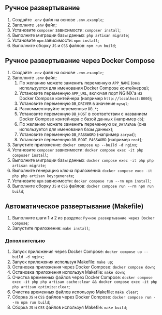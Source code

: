 ## Ручное развертывание
1. Создайте `.env` файл на основе `.env.example`;
2. Заполните `.env` файл;
3. Установите `composer` зависимости: `composer install`;
4. Выполните миграции базы данных: `php artisan migrate`;
5. Установите `npm` зависимости: `npm install`;
6. Выполните сборку `JS` и `CSS` файлов: `npm run build`;

## Ручное развертывание через Docker Compose
1. Создайте `.env` файл на основе `.env.example`;
2. Заполните `.env` файл;
   1. По желанию можете заменить переменную `APP_NAME` (она используется для именования Docker Compose контейнеров);
   2. Установите переменную `APP_URL`, включая порт NGINX'a из Docker Compose контейнера (например `http://localhost:8000`);
   3. Установите переменную `DB_DRIVER` в значение `mysql`;
   4. Раскомментируйте переменные `DB_*`;
   5. Установите переменную `DB_HOST` в соответствии с названием Docker Compose контейнера с базой данных (например `db`);
   6. По желанию можете заменить переменную `DB_DATABASE` (она используется для именования базы данных);
   7. Установите переменную `DB_PASSWORD` (например `zaryad`);
   8. Установите переменную `DB_ROOT_PASSWORD` (например `root`);
3. Запустите приложение: `docker compose up --build -d nginx`;
4. Установите `composer` зависимости: `docker compose exec -it php composer install`;
5. Выполните миграции базы данных: `docker compose exec -it php php artisan migrate`;
6. Выполните генерацию ключа приложения: `docker compose exec -it php php artisan key:generate`;
7. Установите `npm` зависимости: `docker compose run --rm npm install`;
8. Выполните сборку `JS` и `CSS` файлов: `docker compose run --rm npm run build`;

## Автоматическое развертывание (Makefile)
1. Выполните шаги 1 и 2 из раздела: `Ручное развертывание через Docker Compose`;
2. Запустите приложение: `make install`;

### Дополнительно
1. Запуск приложения через Docker Compose: `docker compose up --build -d nginx`;
2. Запуск приложения используя Makefile: `make up`;
3. Остановка приложения через Docker Compose: `docker compose down`;
4. Остановка приложения используя Makefile: `make down`;
5. Очистка временных файлов через Docker Compose: `docker compose exec -it php php artisan cache:clear && docker compose exec -it php php artisan optimize:clear`;
6. Очистка временных файлов использую Makefile: `make clear`;
7. Сборка `JS` и `CSS` файлов через Docker Compose: `docker compose run --rm npm run build`;
8. Сборка `JS` и `CSS` файлов используя Makefile: `make build`;

